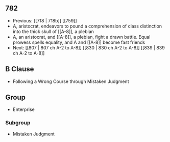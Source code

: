 ## 782
- Previous: [[718 | 718b]] [[759]] 
- A, aristocrat, endeavors to pound a comprehension of class distinction into the thick skull of [[A-8]], a plebian
- A, an aristocrat, and [[A-8]], a plebian, fight a drawn battle. Equal prowess spells equality, and A and [[A-8]] become fast friends
- Next: [[807 | 807 ch A-2 to A-8]] [[830 | 830 ch A-2 to A-8]] [[839 | 839 ch A-2 to A-8]] 

## B Clause
- Following a Wrong Course through Mistaken Judgment

## Group
- Enterprise

### Subgroup
- Mistaken Judgment

